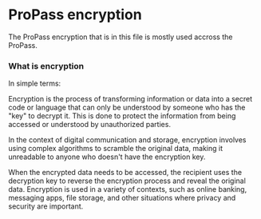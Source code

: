 # ProPass encryption

The ProPass encryption that is in this file is mostly used accross the ProPass.

### What is encryption

In simple terms:

Encryption is the process of transforming information or data into a secret code or language that can only be understood by someone who has the "key" to decrypt it. This is done to protect the information from being accessed or understood by unauthorized parties.

In the context of digital communication and storage, encryption involves using complex algorithms to scramble the original data, making it unreadable to anyone who doesn't have the encryption key.

When the encrypted data needs to be accessed, the recipient uses the decryption key to reverse the encryption process and reveal the original data. Encryption is used in a variety of contexts, such as online banking, messaging apps, file storage, and other situations where privacy and security are important.
